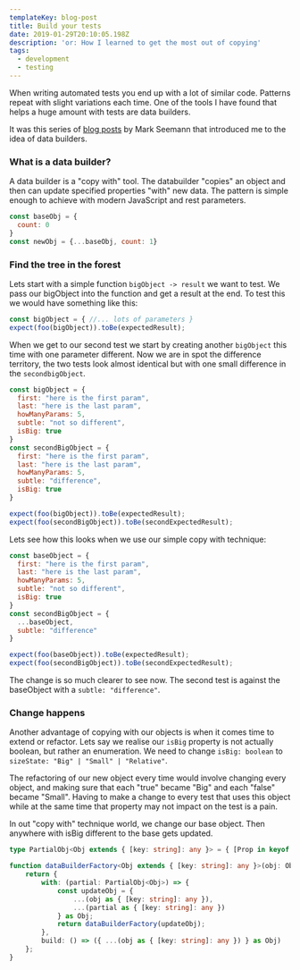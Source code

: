 ```yaml
---
templateKey: blog-post
title: Build your tests
date: 2019-01-29T20:10:05.198Z
description: 'or: How I learned to get the most out of copying'
tags:
  - development
  - testing
---
```

When writing automated tests you end up with a lot of similar code. Patterns repeat with slight variations each time. One of the tools I have found that helps a huge amount with tests are data builders.

It was this series of [blog posts](http://blog.ploeh.dk/2017/08/15/test-data-builders-in-c/) by Mark Seemann that introduced me to the idea of data builders.

### What is a data builder?

A data builder is a "copy with" tool. The databuilder "copies" an object and then can update specified properties "with" new data. The pattern is simple enough to achieve with modern JavaScript and rest parameters.

```js
const baseObj = {
  count: 0
}
const newObj = {...baseObj, count: 1}
```

### Find the tree in the forest

Lets start with a simple function `bigObject -> result` we want to test. We pass our bigObject into the function and get a result at the end. To test this we would have something like this:

```js
const bigObject = { //... lots of parameters }
expect(foo(bigObject)).toBe(expectedResult);
```

When we get to our second test we start by creating another `bigObject` this time with one parameter different. Now we are in spot the difference territory, the two tests look almost identical but with one small difference in the `secondbigObject`.   

```js
const bigObject = { 
  first: "here is the first param",
  last: "here is the last param",
  howManyParams: 5,
  subtle: "not so different",
  isBig: true 
}
const secondBigObject = { 
  first: "here is the first param",
  last: "here is the last param",
  howManyParams: 5,
  subtle: "difference",
  isBig: true 
}

expect(foo(bigObject)).toBe(expectedResult);
expect(foo(secondBigObject)).toBe(secondExpectedResult);
```

Lets see how this looks when we use our simple copy with technique:

```js
const baseObject = { 
  first: "here is the first param",
  last: "here is the last param",
  howManyParams: 5,
  subtle: "not so different",
  isBig: true 
}
const secondBigObject = { 
  ...baseObject,
  subtle: "difference"
}

expect(foo(baseObject)).toBe(expectedResult);
expect(foo(secondBigObject)).toBe(secondExpectedResult);
```

The change is so much clearer to see now. The second test is against the baseObject with a `subtle: "difference"`. 

### Change happens

Another advantage of copying with our objects is when it comes time to extend or  refactor. Lets say we realise our `isBig` property is not actually boolean, but rather an enumeration. We need to change `isBig: boolean` to `sizeState: "Big" | "Small" | "Relative"`. 

The refactoring of our new object every time would involve changing every object, and making sure that each "true" became "Big" and each "false" became "Small". Having to make a change to every test that uses this object while at the same time that property may not impact on the test is a pain.

In out "copy with" technique world, we change our base object. Then anywhere with isBig different to the base gets updated. 

```typescript
type PartialObj<Obj extends { [key: string]: any }> = { [Prop in keyof Obj]?: Obj[Prop] };

function dataBuilderFactory<Obj extends { [key: string]: any }>(obj: Obj) {
    return {
        with: (partial: PartialObj<Obj>) => {
            const updateObj = {
                ...(obj as { [key: string]: any }),
                ...(partial as { [key: string]: any })
            } as Obj;
            return dataBuilderFactory(updateObj);
        },
        build: () => ({ ...(obj as { [key: string]: any }) } as Obj)
    };
}
```
